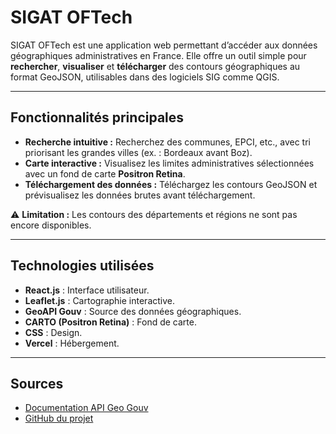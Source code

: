 # **SIGAT OFTech**

SIGAT OFTech est une application web permettant d’accéder aux données géographiques administratives en France. Elle offre un outil simple pour **rechercher**, **visualiser** et **télécharger** des contours géographiques au format GeoJSON, utilisables dans des logiciels SIG comme QGIS.

---

## **Fonctionnalités principales**

- **Recherche intuitive :** Recherchez des communes, EPCI, etc., avec tri priorisant les grandes villes (ex. : Bordeaux avant Boz).
- **Carte interactive :** Visualisez les limites administratives sélectionnées avec un fond de carte **Positron Retina**.
- **Téléchargement des données :** Téléchargez les contours GeoJSON et prévisualisez les données brutes avant téléchargement.

⚠ **Limitation :** Les contours des départements et régions ne sont pas encore disponibles.

---

## **Technologies utilisées**

- **React.js** : Interface utilisateur.
- **Leaflet.js** : Cartographie interactive.
- **GeoAPI Gouv** : Source des données géographiques.
- **CARTO (Positron Retina)** : Fond de carte.
- **CSS** : Design.
- **Vercel** : Hébergement.

---

## **Sources**

- [Documentation API Geo Gouv](https://geo.api.gouv.fr/decoupage-administratif)  
- [GitHub du projet](https://github.com/SIGATNguyen/OFTech)

